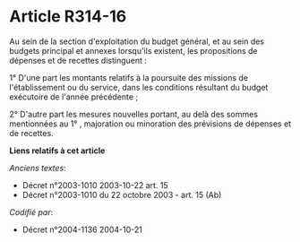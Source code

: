 # Article R314-16

Au sein de la section d'exploitation du budget général, et au sein des budgets principal et annexes lorsqu'ils existent, les
propositions de dépenses et de recettes distinguent :

1° D'une part les montants relatifs à la poursuite des missions de l'établissement ou du service, dans les conditions
résultant du budget exécutoire de l'année précédente ;

2° D'autre part les mesures nouvelles portant, au delà des sommes mentionnées au 1° , majoration ou minoration des prévisions
de dépenses et de recettes.

**Liens relatifs à cet article**

_Anciens textes_:

  - Décret n°2003-1010 2003-10-22 art. 15
  - Décret n°2003-1010 du 22 octobre 2003 - art. 15 (Ab)

_Codifié par_:

  - Décret n°2004-1136 2004-10-21

